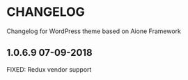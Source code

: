 # CHANGELOG
Changelog for WordPress theme based on Aione Framework

## 1.0.6.9 07-09-2018
FIXED: Redux vendor support

